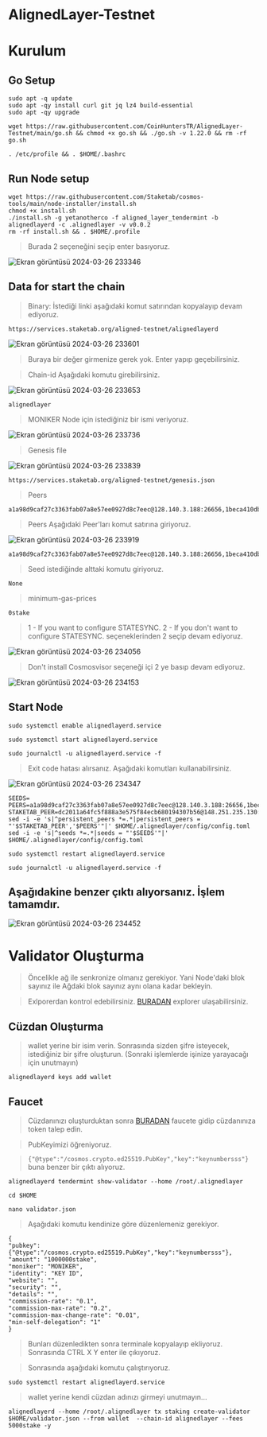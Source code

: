 # AlignedLayer-Testnet

# Kurulum

## Go Setup
```
sudo apt -q update
sudo apt -qy install curl git jq lz4 build-essential
sudo apt -qy upgrade
```
```
wget https://raw.githubusercontent.com/CoinHuntersTR/AlignedLayer-Testnet/main/go.sh && chmod +x go.sh && ./go.sh -v 1.22.0 && rm -rf go.sh
```

```
. /etc/profile && . $HOME/.bashrc
```
## Run Node setup

```
wget https://raw.githubusercontent.com/Staketab/cosmos-tools/main/node-installer/install.sh
chmod +x install.sh
./install.sh -g yetanotherco -f aligned_layer_tendermint -b alignedlayerd -c .alignedlayer -v v0.0.2
rm -rf install.sh && . $HOME/.profile
```

> Burada 2 seçeneğini seçip enter basıyoruz.


![Ekran görüntüsü 2024-03-26 233346](https://github.com/CoinHuntersTR/AlignedLayer-Testnet/assets/111747226/365e6a1a-f9f1-4bca-9f8d-0c590f6925c1)

## Data for start the chain

> Binary: İstediği linki aşağıdaki komut satırından kopyalayıp devam ediyoruz.

```
https://services.staketab.org/aligned-testnet/alignedlayerd
```

![Ekran görüntüsü 2024-03-26 233601](https://github.com/CoinHuntersTR/AlignedLayer-Testnet/assets/111747226/85898d22-2165-41d4-853f-9099a8023172)

> Buraya bir değer girmenize gerek yok. Enter yapıp geçebilirsiniz.

> Chain-id Aşağıdaki komutu girebilirsiniz.

![Ekran görüntüsü 2024-03-26 233653](https://github.com/CoinHuntersTR/AlignedLayer-Testnet/assets/111747226/9202bf88-ca76-43fa-9f46-2a7ed1d6aef0)

```
alignedlayer
```

> MONIKER Node için istediğiniz bir ismi veriyoruz.

![Ekran görüntüsü 2024-03-26 233736](https://github.com/CoinHuntersTR/AlignedLayer-Testnet/assets/111747226/faf82127-8964-426e-af8f-34e215c8f89c)
 

> Genesis file

![Ekran görüntüsü 2024-03-26 233839](https://github.com/CoinHuntersTR/AlignedLayer-Testnet/assets/111747226/5fe75545-8cac-4b99-add8-2ac7a8af2ec9) 

```
https://services.staketab.org/aligned-testnet/genesis.json
```

> Peers


```
a1a98d9caf27c3363fab07a8e57ee0927d8c7eec@128.140.3.188:26656,1beca410dba8907a61552554b242b4200788201c@91.107.239.79:26656,f9000461b5f535f0c13a543898cc7ac1cd10f945@88.99.174.203:26656,ca2f644f3f47521ff8245f7a5183e9bbb762c09d@116.203.81.174:26656
```

> Peers Aşağıdaki Peer'ları komut satırına giriyoruz.

![Ekran görüntüsü 2024-03-26 233919](https://github.com/CoinHuntersTR/AlignedLayer-Testnet/assets/111747226/d064ddc2-0e3c-4974-877a-6d5b3f7a889c)

```
a1a98d9caf27c3363fab07a8e57ee0927d8c7eec@128.140.3.188:26656,1beca410dba8907a61552554b242b4200788201c@91.107.239.79:26656,f9000461b5f535f0c13a543898cc7ac1cd10f945@88.99.174.203:26656,ca2f644f3f47521ff8245f7a5183e9bbb762c09d@116.203.81.174:26656
```

> Seed istediğinde alttaki komutu giriyoruz.

```
None
```

> minimum-gas-prices 

```
0stake
```
>  1 - If you want to configure STATESYNC. 2 - If you don't want to configure STATESYNC. seçeneklerinden 2 seçip devam ediyoruz.

![Ekran görüntüsü 2024-03-26 234056](https://github.com/CoinHuntersTR/AlignedLayer-Testnet/assets/111747226/27debbb2-4997-4c4e-ae07-899ce553aebd)

> Don't install Cosmosvisor seçeneği içi 2 ye basıp devam ediyoruz.

![Ekran görüntüsü 2024-03-26 234153](https://github.com/CoinHuntersTR/AlignedLayer-Testnet/assets/111747226/458b256f-7178-4919-837c-03f8bcc32265)

## Start Node

```
sudo systemctl enable alignedlayerd.service
```
```
sudo systemctl start alignedlayerd.service
```
```
sudo journalctl -u alignedlayerd.service -f
```



> Exit code hatası alırsanız. Aşağıdaki komutları kullanabilirsiniz.

![Ekran görüntüsü 2024-03-26 234347](https://github.com/CoinHuntersTR/AlignedLayer-Testnet/assets/111747226/f6541038-beee-4e0c-9dc6-c60e560594ec)


```
SEEDS=
PEERS=a1a98d9caf27c3363fab07a8e57ee0927d8c7eec@128.140.3.188:26656,1beca410dba8907a61552554b242b4200788201c@91.107.239.79:26656,f9000461b5f535f0c13a543898cc7ac1cd10f945@88.99.174.203:26656,ca2f644f3f47521ff8245f7a5183e9bbb762c09d@116.203.81.174:26656
STAKETAB_PEER=dc2011a64fc5f888a3e575f84ecb680194307b56@148.251.235.130:20656
sed -i -e 's|^persistent_peers *=.*|persistent_peers = "'$STAKETAB_PEER','$PEERS'"|' $HOME/.alignedlayer/config/config.toml
sed -i -e 's|^seeds *=.*|seeds = "'$SEEDS'"|' $HOME/.alignedlayer/config/config.toml
```

```
sudo systemctl restart alignedlayerd.service
```
```
sudo journalctl -u alignedlayerd.service -f
```
## Aşağıdakine benzer çıktı alıyorsanız. İşlem tamamdır.
![Ekran görüntüsü 2024-03-26 234452](https://github.com/CoinHuntersTR/AlignedLayer-Testnet/assets/111747226/4d6e505f-697a-420a-acb3-02b22dd82fa8)

# Validator Oluşturma

> Öncelikle ağ ile senkronize olmanız gerekiyor. Yani Node'daki blok sayınız ile Ağdaki blok sayınız aynı olana kadar bekleyin.

> Exlporerdan kontrol edebilirsiniz. [BURADAN](https://testnet.alignedlayer.explorers.guru/) explorer ulaşabilirsiniz.

## Cüzdan Oluşturma

> wallet yerine bir isim verin. Sonrasında sizden şifre isteyecek, istediğiniz bir şifre oluşturun. (Sonraki işlemlerde işinize yarayacağı için unutmayın)

```
alignedlayerd keys add wallet
```

## Faucet

> Cüzdanınızı oluşturduktan sonra [BURADAN](https://faucet.alignedlayer.com/) faucete gidip cüzdanınıza token talep edin.

> PubKeyimizi öğreniyoruz.

>  `{"@type":"/cosmos.crypto.ed25519.PubKey","key":"keynumbersss"}` buna benzer bir çıktı alıyoruz.

```
alignedlayerd tendermint show-validator --home /root/.alignedlayer
```

```
cd $HOME
```
```
nano validator.json
```

> Aşağıdaki komutu kendinize göre düzenlemeniz gerekiyor.

```
{
"pubkey": {"@type":"/cosmos.crypto.ed25519.PubKey","key":"keynumbersss"}, 
"amount": "1000000stake",
"moniker": "MONIKER",
"identity": "KEY ID",
"website": "",
"security": "",
"details": "",
"commission-rate": "0.1",
"commission-max-rate": "0.2",
"commission-max-change-rate": "0.01",
"min-self-delegation": "1"
}
```

> Bunları düzenledikten sonra terminale kopyalayıp ekliyoruz. Sonrasında CTRL X Y enter ile çıkıyoruz.

> Sonrasında aşağıdaki komutu çalıştırıyoruz.


```
sudo systemctl restart alignedlayerd.service
```

> wallet yerine kendi cüzdan adınızı girmeyi unutmayın...

```
alignedlayerd --home /root/.alignedlayer tx staking create-validator $HOME/validator.json --from wallet  --chain-id alignedlayer --fees 5000stake -y
```

